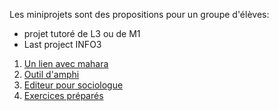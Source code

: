 
Les miniprojets sont des propositions pour un groupe d'élèves:
- projet tutoré de L3 ou de M1 
- Last project INFO3 


1. [Un lien avec mahara](portfolio.md)  
1. [Outil d'amphi](votar.md)  
1. [Editeur pour sociologue](editorforphd.md)  
1. [Exercices préparés](prepared.md)

